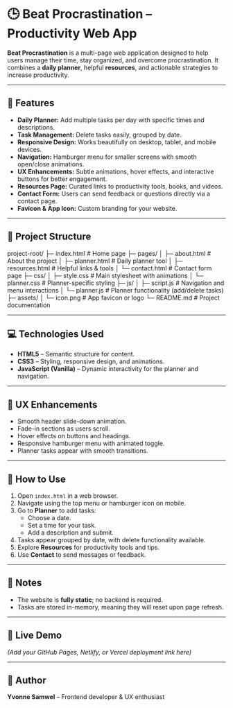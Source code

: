 # 🕒 Beat Procrastination – Productivity Web App

**Beat Procrastination** is a multi-page web application designed to help users manage their time, stay organized, and overcome procrastination. It combines a **daily planner**, helpful **resources**, and actionable strategies to increase productivity.

---

## 🌟 Features

- **Daily Planner:** Add multiple tasks per day with specific times and descriptions.
- **Task Management:** Delete tasks easily, grouped by date.
- **Responsive Design:** Works beautifully on desktop, tablet, and mobile devices.
- **Navigation:** Hamburger menu for smaller screens with smooth open/close animations.
- **UX Enhancements:** Subtle animations, hover effects, and interactive buttons for better engagement.
- **Resources Page:** Curated links to productivity tools, books, and videos.
- **Contact Form:** Users can send feedback or questions directly via a contact page.
- **Favicon & App Icon:** Custom branding for your website.

---

## 📁 Project Structure

project-root/
├─ index.html # Home page
├─ pages/
│ ├─ about.html # About the project
│ ├─ planner.html # Daily planner tool
│ ├─ resources.html # Helpful links & tools
│ └─ contact.html # Contact form page
├─ css/
│ ├─ style.css # Main stylesheet with animations
│ └─ planner.css # Planner-specific styling
├─ js/
│ ├─ script.js # Navigation and menu interactions
│ └─ planner.js # Planner functionality (add/delete tasks)
├─ assets/
│ └─ icon.png # App favicon or logo
└─ README.md # Project documentation

---

## 💻 Technologies Used

- **HTML5** – Semantic structure for content.  
- **CSS3** – Styling, responsive design, and animations.  
- **JavaScript (Vanilla)** – Dynamic interactivity for the planner and navigation.  

---

## 🎨 UX Enhancements

- Smooth header slide-down animation.  
- Fade-in sections as users scroll.  
- Hover effects on buttons and headings.  
- Responsive hamburger menu with animated toggle.  
- Planner tasks appear with smooth transitions.  

---

## 🚀 How to Use

1. Open `index.html` in a web browser.
2. Navigate using the top menu or hamburger icon on mobile.
3. Go to **Planner** to add tasks:
   - Choose a date.
   - Set a time for your task.
   - Add a description and submit.
4. Tasks appear grouped by date, with delete functionality available.
5. Explore **Resources** for productivity tools and tips.
6. Use **Contact** to send messages or feedback.

---

## 📌 Notes

- The website is **fully static**; no backend is required.  
- Tasks are stored in-memory, meaning they will reset upon page refresh.  

---

## 🔗 Live Demo

*(Add your GitHub Pages, Netlify, or Vercel deployment link here)*

---

## 👤 Author

**Yvonne Samwel** – Frontend developer & UX enthusiast
